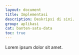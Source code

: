 ```yaml
---
layout: document
title: Implementasi
description: Deskripsi di sini.
group: aplikasi
cat: banten-satu-data
toc: true
---
```


Lorem ipsum dolor sit amet.
